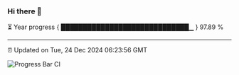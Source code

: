### Hi there 👋

⏳ Year progress { █████████████████████████████▁ } 97.89 %

---

⏰ Updated on Tue, 24 Dec 2024 06:23:56 GMT

![Progress Bar CI](https://github.com/liununu/liununu/workflows/Progress%20Bar%20CI/badge.svg)
